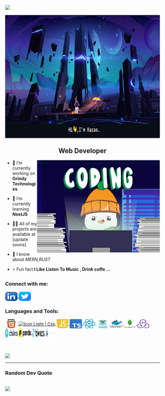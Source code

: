[![](https://visitcount.itsvg.in/api?id=battery34760&icon=0&color=0)](https://visitcount.itsvg.in)

<picture>
<img align="center" src="https://github.com/battery34760/battery34760/blob/main/assets/banner.png" alt="Linked link of Karas" height="400px" width="100%" />
</picture>

<h2 align="center">Web Developer</h3>
<picture>
    <img  align="right" width='400px' alt="Coding Karas" src="https://github.com/battery34760/battery34760/blob/main/assets/gif/giphy.gif" alt="Linked link of Karas"/>
</picture>

<p align='left'>

- 🔭 I’m currently working on **Grindy Technologies**

- 🌱 I’m currently learning **NestJS**

- 👨‍💻 All of my projects are available at [update soons]

- 💬 I know about _MERN,RUST_

- ⚡ Fun fact **I Like Listen To Music , Drink coffe ...**
</p>

<h3 align="left">Connect with me:</h3>
<p align="left">
<a href="https://www.linkedin.com/in/v%C4%83n-nam-t%E1%BB%91ng-2464b0243/" >
  <picture>
    <img align="center" src="https://github.com/battery34760/battery34760/blob/main/assets/social/linkedin.svg" alt="Linked link of Karas" height="30" width="40" />
  </picture>
</a>
<!-- <a href="https://www.facebook.com/profile.php?id=100019553707449" target="_blank">
  <picture>
    <img align="center" src="https://github.com/battery34760/battery34760/blob/main/assets/social/facebook.svg" alt="Facebook link of Karas" height="30" width="40" />
  </picture>
</a> -->
<a href="https://twitter.com/Karas34760"  target=”_blank” rel=”noreferrer”>
  <picture>
    <img align="center" src="https://github.com/battery34760/battery34760/blob/main/assets/social/twitter.svg" alt="Twitter link of Karas" height="30" width="40" />
  </picture>
</a>
</p>

<h3 align="left">Languages and Tools:</h3>
<p align="left">

<a href='#'>
<img align="center" src="https://github.com/battery34760/battery34760/blob/main/assets/languages/light/html5-original.svg" alt="Icon Light | HTML " height="30" width="40" />
</a>
<a href='#'>
  <picture>
    <source align="center" media="(prefers-color-scheme: dark)" srcset='https://github.com/battery34760/battery34760/blob/main/assets/languages/dark/css.svg' height="30" width="40"/>
    <image align="center" src='https://github.com/battery34760/battery34760/blob/main/assets/languages/light/css.svg' alt="Icon Light | Css" height="30" width="40"/>
  </picture>
</a>
<a href='https://www.w3schools.com/js/' target='_blank'>
 <picture>
  <source align="center" media="(prefers-color-scheme: dark)" srcset='https://github.com/battery34760/battery34760/blob/main/assets/languages/dark/javascript.svg' height="30" width="40"/>
  <img align="center" src="https://github.com/battery34760/battery34760/blob/main/assets/languages/light/javascript.svg" alt="Icon Light | Javascript" height="30" width="40" />
 </picture>
</a>

<a href="https://react.dev/" target="_blank">
  <picture>
    <img align="center" src="https://github.com/battery34760/battery34760/blob/main/assets/languages/light/typescript.svg" alt="Icon Light | Typescript " height="30" width="40" />
  </picture>
</a>
<a href="https://www.typescriptlang.org/" >
  <picture>
    <img align="center" src="https://github.com/battery34760/battery34760/blob/main/assets/languages/light/reactjs.svg" alt="Icon Light | React JS Icon" height="30" width="40" />
  </picture>
</a>
<a href="https://vuejs.org/" >
  <picture>
    <img align="center" src="https://github.com/battery34760/battery34760/blob/main/assets/languages/light/vuejs.svg" alt="Icon Light | Vuejs" height="30" width="40" />
  </picture>
</a>

<a href="https://www.docker.com/" >
  <picture>
    <img align="center" src="https://github.com/battery34760/battery34760/blob/main/assets/languages/light/docker.svg" alt="Icon Light | Docker" height="30" width="40" />
  </picture>
</a>
<a href="https://www.mongodb.com/" >
  <picture>
    <img align="center" src="https://github.com/battery34760/battery34760/blob/main/assets/languages/light/mongodb-original.svg" alt="Icon | Mongodb" height="30" width="40" />
  </picture>
</a>
<a href="https://redux.js.org/" >
  <picture>
    <img align="center" src="https://github.com/battery34760/battery34760/blob/main/assets/languages/light/redux.svg" alt="Icon Light | Redux" height="30" width="40" />
  </picture>
</a>
<a href='https://chakra-ui.com/' target=”_blank” rel=”noreferrer”>
 <picture>
  <source align="center" media="(prefers-color-scheme: dark)" srcset='https://github.com/battery34760/battery34760/blob/main/assets/languages/dark/chakra.svg' height="30" width="40" alt="Icon Dark | Chakra" />
  <img align="center" src="https://github.com/battery34760/battery34760/blob/main/assets/languages/light/chakra.svg" alt="Icon Light | Chakra" height="30" width="40" />
 </picture>
</a>

<a href='https://panda-css.com/' target='_blank'>
<picture>
  <source align="center" media="(prefers-color-scheme: dark)" srcset='https://github.com/battery34760/battery34760/blob/main/assets/languages/dark/panda-css.svg' height="30" width="40" alt="Icon Dark | Panda Css"/>
  <img align="center" src="https://github.com/battery34760/battery34760/blob/main/assets/languages/light/panda-css.svg" alt="Icon Light | Panda Css" height="30" width="40" />
 </picture>
</a>
<a href='https://tailwindcss.com/' target='_blank'>
<picture>
  <source align="center" media="(prefers-color-scheme: dark)" srcset='https://github.com/battery34760/battery34760/blob/main/assets/languages/dark/tailwind-css.svg' height="30" width="40" lt="Icon Dark | Tailwind Css"/>
  <img align="center" src="https://github.com/battery34760/battery34760/blob/main/assets/languages/light/tailwind-css.svg" alt="Icon Light | Tailwind Css" height="30" width="40" />
 </picture>
</a>

<a href='https://www.highcharts.com/' target='_blank'>
<picture>
  <img align="center" src="https://github.com/battery34760/battery34760/blob/main/assets/languages/light/highchart.svg" alt="Icon | Highchart" height="30" width="40" />
 </picture>
</a>
</p>
<br />

<br />
<img align="center" src="https://github-readme-stats.vercel.app/api?username=battery34760&show_icons=true&theme=transparent" />

---

### Random Dev Quote

## ![](https://quotes-github-readme.vercel.app/api?type=horizontal&theme=radical)
